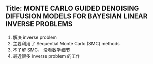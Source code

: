 ## Title: MONTE CARLO GUIDED DENOISING DIFFUSION MODELS FOR BAYESIAN LINEAR INVERSE PROBLEMS
1. 解决 inverse problem
2. 主要利用了 Sequential Monte Carlo (SMC) methods 
3. 不了解 SMC， 没看数学细节
4. 最近很多 inverse problem 的工作 